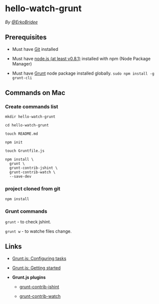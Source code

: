 # hello-watch-grunt

*By [@ErkoBridee](https://twitter.com/erkobridee)*

## Prerequisites

* Must have [Git](http://git-scm.com/) installed

* Must have [node.js (at least v0.8.1)](http://nodejs.org/) installed with npm (Node Package Manager)

* Must have [Grunt](https://github.com/gruntjs/grunt) node package installed globally.  `sudo npm install -g grunt-cli`


## Commands on Mac

### Create commands list

```
mkdir hello-watch-grunt

cd hello-watch-grunt

touch README.md

npm init

touch Gruntfile.js

npm install \
  grunt \
  grunt-contrib-jshint \
  grunt-contrib-watch \
  --save-dev
```

### project cloned from git

```
npm install
```

### Grunt commands

`grunt` - to check jshint.

`grunt w` - to watche files change.


## Links

* [Grunt.js: Configuring tasks](http://gruntjs.com/configuring-tasks)

* [Grunt.js: Getting started](http://gruntjs.com/getting-started)

* **Grunt.js plugins**

  * [grunt-contrib-jshint](https://github.com/gruntjs/grunt-contrib-jshint)

  * [grunt-contrib-watch](https://github.com/gruntjs/grunt-contrib-watch)

